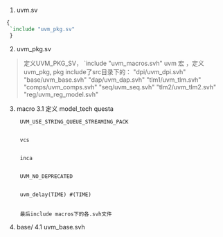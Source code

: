 1. uvm.sv
``` systemverilog
{
 `include "uvm_pkg.sv"
 }
```
2. uvm_pkg.sv
> 定义UVM_PKG_SV， `include "uvm_macros.svh" uvm 宏 ，定义uvm_pkg, pkg include了src目录下的：
    "dpi/uvm_dpi.svh"
    "base/uvm_base.svh"
    "dap/uvm_dap.svh"
    "tlm1/uvm_tlm.svh"
    "comps/uvm_comps.svh"
    "seq/uvm_seq.svh"
    "tlm2/uvm_tlm2.svh"
    "reg/uvm_reg_model.svh"
3. macro
  3.1  定义 model_tech
        questa
        
        
        UVM_USE_STRING_QUEUE_STREAMING_PACK
        
        
        vcs
        
        
        inca
        
        
        UVM_NO_DEPRECATED
        
        
        uvm_delay(TIME) #(TIME)
        
        
        最后include macros下的各.svh文件
        
5. base/
  4.1 uvm_base.svh
